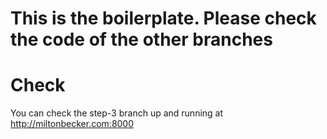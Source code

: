 # This is the boilerplate. Please check the code of the other branches

# Check

You can check the step-3 branch up and running at http://miltonbecker.com:8000
